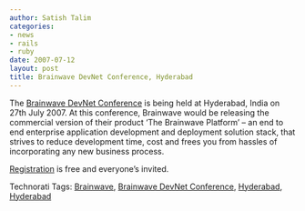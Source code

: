 ```yaml
---
author: Satish Talim
categories:
- news
- rails
- ruby
date: 2007-07-12
layout: post
title: Brainwave DevNet Conference, Hyderabad
---
```


The [Brainwave DevNet
Conference](http://www.brainwavelive.com/company/bwlaunch.html) is being
held at Hyderabad, India on 27th July 2007. At this conference,
Brainwave would be releasing the commercial version of their product
‘The Brainwave Platform’ – an end to end enterprise application
development and deployment solution stack, that strives to reduce
development time, cost and frees you from hassles of incorporating any
new business process.

[Registration](http://www.brainwavelive.com/company/e_re_1.php) is free
and everyone’s invited.

Technorati Tags: [Brainwave](http://technorati.com/tag/Brainwave),
[Brainwave DevNet
Conference](http://technorati.com/tag/Brainwave+DevNet+Conference),
[Hyderabad](http://technorati.com/tag/Hyderabad),
[Hyderabad](http://technorati.com/tag/Hyderabad)
